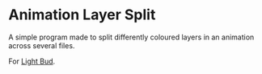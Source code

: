 # Animation Layer Split

A simple program made to split differently coloured layers in an animation
across several files. 

For [Light Bud](https://github.com/shrub719/light-bud).